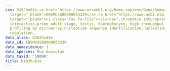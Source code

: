 ```yaml
---
csv: D10Jhu81e,<a href="https://www.ensembl.org/Homo_sapiens/Gene/Summary?db=core;g=ENSMUSG00000053329"
  target="_blank">ENSMUSG00000053329</a>,<a href="https://www.ncbi.nlm.nih.gov/pubmed/23834426"
  target="_blank"><i class="fas fa-file"></i></a>",chromatin immunoprecipitation assay,direct
  interaction,prime adult stage, testis, Spermatocyte, high throughput transcription
  profiling by microarray,nucleotide sequence identification,nucleotide sequence identification,transcriptional
  regulation,
data_alias: D10Jhu81e
data_id: ENSMUSG00000053329
data_numevidence: 1
data_species: Mus musculus
data_taxid: '10090'
title: D10Jhu81e
---
```

